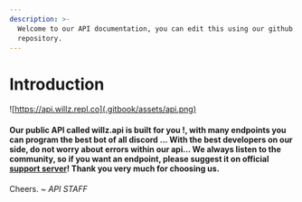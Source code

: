 ```yaml
---
description: >-
  Welcome to our API documentation, you can edit this using our github
  repository.
---
```


# Introduction

![https://api.willz.repl.co](.gitbook/assets/api.png)

#### Our public API called willz.api is built for you !, with many endpoints you can program the best bot of all discord ... With the best developers on our side, do not worry about errors within our api... We always listen to the community, so if you want an endpoint, please suggest it on official [support server](https://tokyobot.ml/discord)! Thank you very much for choosing us.

Cheers.
*~ API STAFF*
